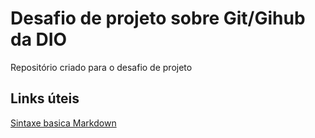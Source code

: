 # Desafio de projeto sobre Git/Gihub da DIO
Repositório criado para o desafio de projeto

## Links úteis
[Sintaxe basica Markdown](https://www.markdownguide.org/)
